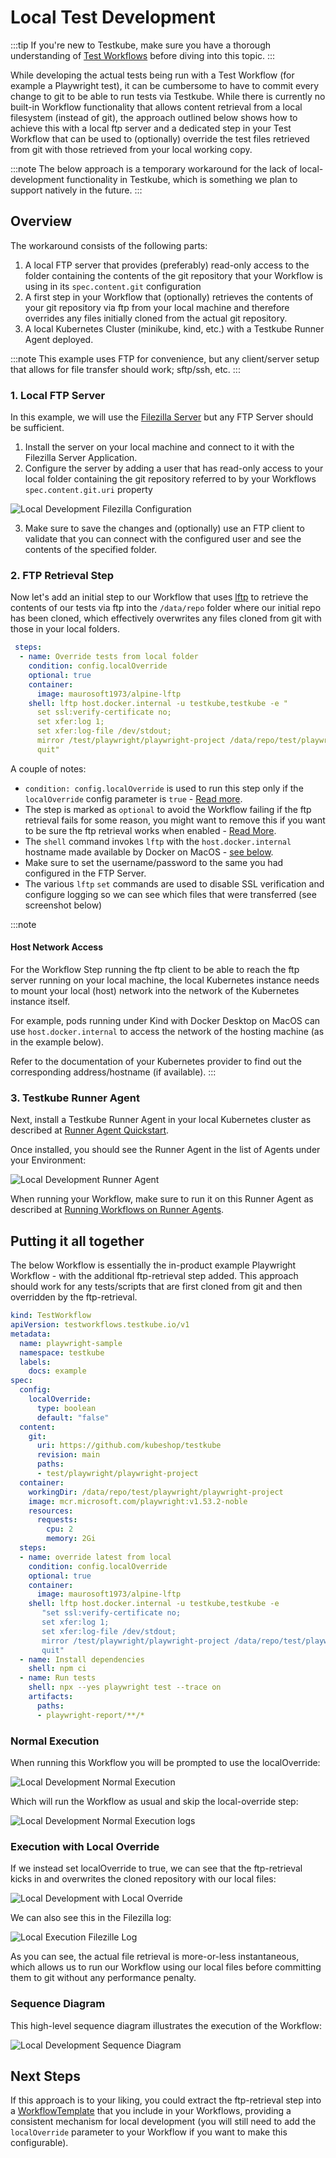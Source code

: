 # Local Test Development

:::tip
If you're new to Testkube, make sure you have a thorough understanding of [Test Workflows](/articles/test-workflows) 
before diving into this topic.
:::

While developing the actual tests being run with a Test Workflow (for example a Playwright test), it can be cumbersome to have to 
commit every change to git to be able to run tests via Testkube. While there is currently no built-in Workflow functionality that allows
content retrieval from a local filesystem (instead of git), the approach outlined below shows how to achieve this with 
a local ftp server and a dedicated step in your Test Workflow that can be used to (optionally) override the test files
retrieved from git with those retrieved from your local working copy.

:::note
The below approach is a temporary workaround for the lack of local-development functionality in Testkube, which is something
we plan to support natively in the future.
:::

## Overview

The workaround consists of the following parts:

1) A local FTP server that provides (preferably) read-only access to the folder containing the contents of the git
   repository that your Workflow is using in its `spec.content.git` configuration
2) A first step in your Workflow that (optionally) retrieves the contents of your git repository via ftp from your local machine 
   and therefore overrides any files initially cloned from the actual git repository.
3) A local Kubernetes Cluster (minikube, kind, etc.) with a Testkube Runner Agent deployed.

:::note
This example uses FTP for convenience, but any client/server setup that allows for file transfer should work; sftp/ssh, etc.
:::

### 1. Local FTP Server

In this example, we will use the [Filezilla Server](https://filezilla-project.org/download.php?type=server) but any FTP Server
should be sufficient.

1. Install the server on your local machine and connect to it with the Filezilla Server Application.
2. Configure the server by adding a user that has read-only access to your local folder containing the git repository referred to 
   by your Workflows `spec.content.git.uri` property

![Local Development Filezilla Configuration](images/filezilla-config.png)

3. Make sure to save the changes and (optionally) use an FTP client to validate that you can connect with the configured user and see the contents
   of the specified folder.

### 2. FTP Retrieval Step

Now let's add an initial step to our Workflow that uses [lftp](https://lftp.yar.ru/) to retrieve the contents of our tests via ftp
into the `/data/repo` folder where our initial repo has been cloned, which effectively overwrites any files cloned from git
with those in your local folders.

```yaml
 steps:
  - name: Override tests from local folder
    condition: config.localOverride
    optional: true
    container:
      image: maurosoft1973/alpine-lftp
    shell: lftp host.docker.internal -u testkube,testkube -e " 
      set ssl:verify-certificate no; 
      set xfer:log 1; 
      set xfer:log-file /dev/stdout; 
      mirror /test/playwright/playwright-project /data/repo/test/playwright/playwright-project;
      quit"
```

A couple of notes:
- `condition: config.localOverride` is used to run this step only if the `localOverride` config parameter is `true` - [Read more](/articles/test-workflows-examples-configuration).
- The step is marked as `optional` to avoid the Workflow failing if the ftp retrieval fails for some reason, you might want to remove this
  if you want to be sure the ftp retrieval works when enabled - [Read More](/articles/test-workflows-examples-basics#optional-steps).
- The `shell` command invokes `lftp` with the `host.docker.internal` hostname made available by Docker on MacOS - [see below](#host-network-access).
- Make sure to set the username/password to the same you had configured in the FTP Server.
- The various `lftp` `set` commands are used to disable SSL verification and configure logging so we can see which files that 
  were transferred (see screenshot below)

:::note
#### Host Network Access

For the Workflow Step running the ftp client to be able to reach the ftp server running on your local machine, 
the local Kubernetes instance needs to mount your local (host) network into the network of the Kubernetes instance itself. 

For example, pods running under Kind with Docker Desktop on MacOS can use `host.docker.internal`
to access the network of the hosting machine (as in the example below).

Refer to the documentation of your Kubernetes provider to find out the corresponding address/hostname (if available).
:::

### 3. Testkube Runner Agent

Next, install a Testkube Runner Agent in your local Kubernetes cluster as described at [Runner Agent Quickstart](/articles/test-workflows-running#runner-agent-quickstart).

Once installed, you should see the Runner Agent in the list of Agents under your Environment:

![Local Development Runner Agent](images/local-dev-runner-agent.png)

When running your Workflow, make sure to run it on this Runner Agent as described 
at [Running Workflows on Runner Agents](/articles/test-workflows-running#runner-agent-targeting).

## Putting it all together

The below Workflow is essentially the in-product example Playwright Workflow - with the additional ftp-retrieval step added. 
This approach should work for any tests/scripts that are first cloned from git and then overridden by the ftp-retrieval.

```yaml
kind: TestWorkflow
apiVersion: testworkflows.testkube.io/v1
metadata:
  name: playwright-sample
  namespace: testkube
  labels:
    docs: example
spec:
  config:
    localOverride:
      type: boolean
      default: "false"
  content:
    git:
      uri: https://github.com/kubeshop/testkube
      revision: main
      paths:
      - test/playwright/playwright-project
  container:
    workingDir: /data/repo/test/playwright/playwright-project
    image: mcr.microsoft.com/playwright:v1.53.2-noble
    resources:
      requests:
        cpu: 2
        memory: 2Gi
  steps:
  - name: override latest from local
    condition: config.localOverride
    optional: true
    container:
      image: maurosoft1973/alpine-lftp
    shell: lftp host.docker.internal -u testkube,testkube -e 
       "set ssl:verify-certificate no;
       set xfer:log 1;
       set xfer:log-file /dev/stdout;
       mirror /test/playwright/playwright-project /data/repo/test/playwright/playwright-project;
       quit"
  - name: Install dependencies
    shell: npm ci
  - name: Run tests
    shell: npx --yes playwright test --trace on
    artifacts:
      paths:
      - playwright-report/**/*
```

### Normal Execution

When running this Workflow you will be prompted to use the localOverride:

![Local Development Normal Execution](images/run-local-dev-default.png)

Which will run the Workflow as usual and skip the local-override step:

![Local Development Normal Execution logs](images/default-local-dev-run-logs.png)

### Execution with Local Override

If we instead set localOverride to true, we can see that the ftp-retrieval kicks in and overwrites the cloned repository
with our local files:

![Local Development with Local Override ](images/local-dev-run-ftp-log.png)

We can also see this in the Filezilla log:

![Local Execution Filezille Log](images/local-dev-filezilla-log.png)

As you can see, the actual file retrieval is more-or-less instantaneous, which allows us to run our Workflow using our
local files before committing them to git without any performance penalty.

### Sequence Diagram

This high-level sequence diagram illustrates the execution of the Workflow:

![Local Development Sequence Diagram](images/local-dev-sequence-diagram.png)

## Next Steps 

If this approach is to your liking, you could extract the ftp-retrieval step into a [WorkflowTemplate](/articles/test-workflow-templates) 
that you include in your Workflows, providing a consistent mechanism for local development (you will still need to add the `localOverride` 
parameter to your Workflow if you want to make this configurable).

